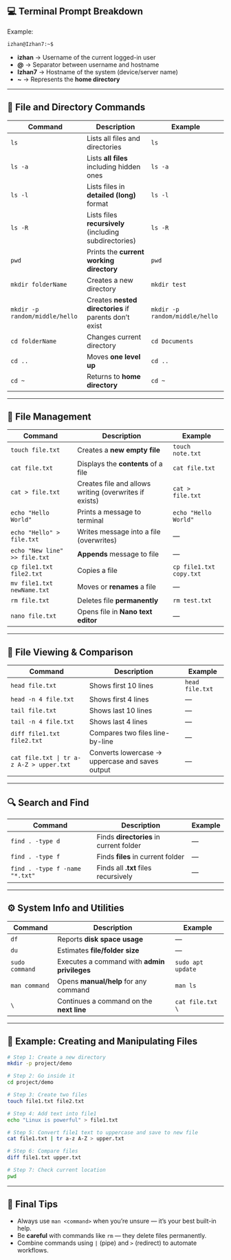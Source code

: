 
## 💻 Terminal Prompt Breakdown

Example:
```bash
izhan@Izhan7:~$
```

- **izhan** → Username of the current logged-in user  
- **@** → Separator between username and hostname  
- **Izhan7** → Hostname of the system (device/server name)  
- **~** → Represents the **home directory**  

---

## 📁 File and Directory Commands

| Command | Description | Example |
|----------|--------------|----------|
| `ls` | Lists all files and directories | `ls` |
| `ls -a` | Lists **all files** including hidden ones | `ls -a` |
| `ls -l` | Lists files in **detailed (long)** format | `ls -l` |
| `ls -R` | Lists files **recursively** (including subdirectories) | `ls -R` |
| `pwd` | Prints the **current working directory** | `pwd` |
| `mkdir folderName` | Creates a new directory | `mkdir test` |
| `mkdir -p random/middle/hello` | Creates **nested directories** if parents don’t exist | `mkdir -p random/middle/hello` |
| `cd folderName` | Changes current directory | `cd Documents` |
| `cd ..` | Moves **one level up** | `cd ..` |
| `cd ~` | Returns to **home directory** | `cd ~` |

---

## 📄 File Management

| Command | Description | Example |
|----------|--------------|----------|
| `touch file.txt` | Creates a **new empty file** | `touch note.txt` |
| `cat file.txt` | Displays the **contents** of a file | `cat file.txt` |
| `cat > file.txt` | Creates file and allows writing (overwrites if exists) | `cat > file.txt` |
| `echo "Hello World"` | Prints a message to terminal | `echo "Hello World"` |
| `echo "Hello" > file.txt` | Writes message into a file (overwrites) | — |
| `echo "New line" >> file.txt` | **Appends** message to file | — |
| `cp file1.txt file2.txt` | Copies a file | `cp file1.txt copy.txt` |
| `mv file1.txt newName.txt` | Moves or **renames** a file | — |
| `rm file.txt` | Deletes file **permanently** | `rm test.txt` |
| `nano file.txt` | Opens file in **Nano text editor** | — |

---

## 🧰 File Viewing & Comparison

| Command | Description | Example |
|----------|--------------|----------|
| `head file.txt` | Shows first 10 lines | `head file.txt` |
| `head -n 4 file.txt` | Shows first 4 lines | — |
| `tail file.txt` | Shows last 10 lines | — |
| `tail -n 4 file.txt` | Shows last 4 lines | — |
| `diff file1.txt file2.txt` | Compares two files line-by-line | — |
| `cat file.txt \| tr a-z A-Z > upper.txt` | Converts lowercase → uppercase and saves output | — |

---

## 🔍 Search and Find

| Command | Description | Example |
|----------|--------------|----------|
| `find . -type d` | Finds **directories** in current folder | — |
| `find . -type f` | Finds **files** in current folder | — |
| `find . -type f -name "*.txt"` | Finds all **.txt** files recursively | — |

---

## ⚙️ System Info and Utilities

| Command | Description | Example |
|----------|--------------|----------|
| `df` | Reports **disk space usage** | — |
| `du` | Estimates **file/folder size** | — |
| `sudo command` | Executes a command with **admin privileges** | `sudo apt update` |
| `man command` | Opens **manual/help** for any command | `man ls` |
| `\` | Continues a command on the **next line** | `cat file.txt \` |

---

## 🧩 Example: Creating and Manipulating Files

```bash
# Step 1: Create a new directory
mkdir -p project/demo

# Step 2: Go inside it
cd project/demo

# Step 3: Create two files
touch file1.txt file2.txt

# Step 4: Add text into file1
echo "Linux is powerful" > file1.txt

# Step 5: Convert file1 text to uppercase and save to new file
cat file1.txt | tr a-z A-Z > upper.txt

# Step 6: Compare files
diff file1.txt upper.txt

# Step 7: Check current location
pwd
```

---

## 🏁 Final Tips

- Always use `man <command>` when you’re unsure — it’s your best built-in help.  
- Be **careful** with commands like `rm` — they delete files permanently.  
- Combine commands using `|` (pipe) and `>` (redirect) to automate workflows.  



